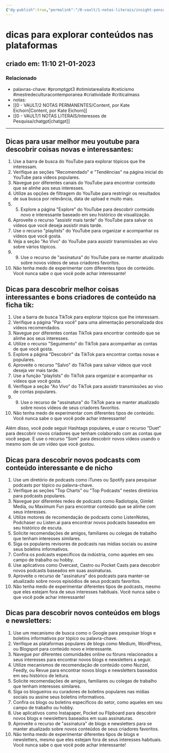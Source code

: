 ```yaml
---
{"dg-publish":true,"permalink":"/0-vault/1-notas-literais/insight-pensamento-e-meditacao/dicas-para-explorar-conteudos-nas-plataformas/","tags":["promptgpt3","otimistarealista","ceticismo","mestredeculturacontemporanea","criatividade","criticalmass"],"dgHomeLink":true,"dgShowLocalGraph":true,"dgShowFileTree":true,"dgEnableSearch":true}
---
```


# dicas para explorar conteúdos nas plataformas
## criado em: 11:10 21-01-2023

### Relacionado
- palavras-chave: #promptgpt3 #otimistarealista #ceticismo #mestredeculturacontemporanea #criatividade #criticalmass 
- notas: 
- [[0 - VAULT/2 NOTAS PERMANENTES/Content, por Kate Eichorn\|Content, por Kate Eichorn]]
- [[0 - VAULT/1 NOTAS LITERAIS/Interesses de Pesquisa/chatgpt\|chatgpt]]
---


## Dicas para usar melhor meu youtube para descobrir coisas novas e interessantes:

1.  Use a barra de busca do YouTube para explorar tópicos que lhe interessam.
2.  Verifique as seções "Recomendado" e "Tendências" na página inicial do YouTube para vídeos populares.
3.  Navegue por diferentes canais do YouTube para encontrar conteúdo que se alinhe aos seus interesses.
4.  Utilize as opções de filtragem do YouTube para restringir os resultados de sua busca por relevância, data de upload e muito mais.
5.  5. Explore a página "Explore" do YouTube para descobrir conteúdo novo e interessante baseado em seu histórico de visualização.
6.  Aproveite o recurso "assistir mais tarde" do YouTube para salvar os vídeos que você deseja assistir mais tarde.
7.  Use o recurso "playlists" do YouTube para organizar e acompanhar os vídeos que você gosta.
8.  Veja a seção "Ao Vivo" do YouTube para assistir transmissões ao vivo sobre vários tópicos.
9.  9. Use o recurso de "assinatura" do YouTube para se manter atualizado sobre novos vídeos de seus criadores favoritos.
10.  Não tenha medo de experimentar com diferentes tipos de conteúdo. Você nunca sabe o que você pode achar interessante!

## Dicas para descobrir melhor coisas interessantes e bons criadores de conteúdo na ficha tik:

1.  Use a barra de busca TikTok para explorar tópicos que lhe interessam.
2.  Verifique a página "Para você" para uma alimentação personalizada dos vídeos recomendados.
3.  Navegue por diferentes contas TikTok para encontrar conteúdo que se alinhe aos seus interesses.
4.  Utilize o recurso "Seguimento" do TikTok para acompanhar as contas de que você gosta.
5.  Explore a página "Descobrir" da TikTok para encontrar contas novas e populares.
6.  Aproveite o recurso "Salvo" do TikTok para salvar vídeos que você deseja ver mais tarde.
7.  Use a função "playlists" do TikTok para organizar e acompanhar os vídeos que você gosta.
8.  Verifique a seção "Ao Vivo" do TikTok para assistir transmissões ao vivo de contas populares.
9.  9. Use o recurso de "assinatura" do TikTok para se manter atualizado sobre novos vídeos de seus criadores favoritos.
10.  Não tenha medo de experimentar com diferentes tipos de conteúdo. Você nunca sabe o que você pode achar interessante!

Além disso, você pode seguir Hashtags populares, e usar o recurso "Duet" para descobrir novos criadores que tenham colaborado com as contas que você segue. E use o recurso "Som" para descobrir novos vídeos usando o mesmo som de um vídeo que você gostou.

## Dicas para descobrir novos podcasts com conteúdo interessante e de nicho

1.  Use um diretório de podcasts como iTunes ou Spotify para pesquisar podcasts por tópico ou palavra-chave.
2.  Verifique as seções "Top Charts" ou "Top Podcasts" nestes diretórios para podcasts populares.
3.  Navegue por diferentes redes de podcasts como Radiotopia, Gimlet Media, ou Maximum Fun para encontrar conteúdo que se alinhe com seus interesses.
4.  Utilize motores de recomendação de podcasts como ListenNotes, Podchaser ou Listen.ai para encontrar novos podcasts baseados em seu histórico de escuta.
5.  Solicite recomendações de amigos, familiares ou colegas de trabalho que tenham interesses similares.
6.  Siga os populares revisores de podcasts nas mídias sociais ou assine seus boletins informativos.
7.  Confira os podcasts específicos da indústria, como aqueles em seu campo de trabalho ou hobby.
8.  Use aplicativos como Overcast, Castro ou Pocket Casts para descobrir novos podcasts baseados em suas assinaturas.
9.  Aproveite o recurso de "assinatura" dos podcasts para manter-se atualizado sobre novos episódios de seus podcasts favoritos.
10.  Não tenha medo de experimentar diferentes tipos de podcasts, mesmo que eles estejam fora de seus interesses habituais. Você nunca sabe o que você pode achar interessante!

## Dicas para descobrir novos conteúdos em blogs e newsletters:

1.  Use um mecanismo de busca como o Google para pesquisar blogs e boletins informativos por tópico ou palavra-chave.
2.  Verifique as plataformas populares de blogs como Medium, WordPress, ou Blogspot para conteúdo novo e interessante.
3.  Navegue por diferentes comunidades online ou fóruns relacionados a seus interesses para encontrar novos blogs e newsletters a seguir.
4.  Utilize mecanismos de recomendação de conteúdo como Nuzzel, Feedly, ou Revue para encontrar novos blogs e newsletters baseados em seu histórico de leitura.
5.  Solicite recomendações de amigos, familiares ou colegas de trabalho que tenham interesses similares.
6.  Siga os blogueiros ou curadores de boletins populares nas mídias sociais ou assine seus boletins informativos.
7.  Confira os blogs ou boletins específicos do setor, como aqueles em seu campo de trabalho ou hobby.
8.  Use aplicativos como Instapaper, Pocket ou Flipboard para descobrir novos blogs e newsletters baseados em suas assinaturas.
9.  Aproveite o recurso de "assinatura" de blogs e newsletters para se manter atualizado sobre novos conteúdos de seus criadores favoritos.
10.  Não tenha medo de experimentar diferentes tipos de blogs e newsletters, mesmo que eles estejam fora de seus interesses habituais. Você nunca sabe o que você pode achar interessante!
